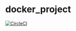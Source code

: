 # docker_project
[![CircleCI](https://circleci.com/gh/Nirv2389/docker_project.svg?style=shield&circle-token=<eb5bee477849ab34c521cb3ece63970c8c0e0cc3>)](https://app.circleci.com/pipelines/github/Nirv2389/docker_project)